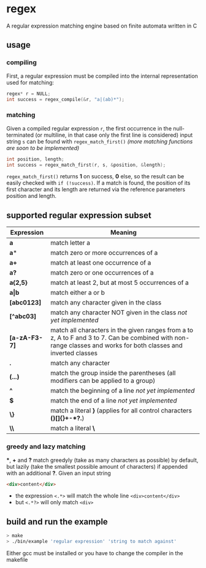 # regex
A regular expression matching engine based on finite automata written in C

## usage

### compiling
First, a regular expression must be compiled into the internal representation used for matching:
```C
regex* r = NULL;
int success = regex_compile(&r, "a|(ab)*");
```

### matching
Given a compiled regular expression `r`, the first occurrence in the null-terminated (or multiline, in that case only the first line is considered) input string `s` can be found with `regex_match_first()` *(more matching functions are soon to be implemented)*
```C
int position, length;
int success = regex_match_first(r, s, &position, &length);
```
`regex_match_first()` returns **1** on success, **0** else, so the result can be easily checked with `if (!success)`. If a match is found, the position of its first character and its length are returned via the reference parameters position and length.


## supported regular expression subset

Expression | Meaning
---------- | -------
**a** | match letter a
**a*** | match zero or more occurrences of a
**a+** | match at least one occurrence of a
**a?** | match zero or one occurrences of a
**a{2,5}** | match at least 2, but at most 5 occurrences of a
**a\|b** | match either a or b
**[abc0123]** | match any character given in the class
**[^abc03]** | match any character NOT given in the class *not yet implemented*
**[a-zA-F3-7]** | match all characters in the given ranges from a to z, A to F and 3 to 7. Can be combined with non-range classes and works for both classes and inverted classes
**.** | match any character
**(...)** | match the group inside the parentheses (all modifiers can be applied to a group)
**^** | match the beginning of a line *not yet implemented*
**$** | match the end of a line *not yet implemented*
**\\}** | match a literal **}** (applies for all control characters **()[]{}+-*?.**)
**\\\\** | match a literal **\\**

### greedy and lazy matching
**\***, **+** and **?** match greedyly (take as many characters as possible) by default, but lazily (take the smallest possible amount of characters) if appended with an additional **?**. Given an input string

```html
<div>content</div>
```
* the expression ` <.*> ` will match the whole line `<div>content</div>`
* but ` <.*?> ` will only match `<div>`

## build and run the example
```bash
> make
> ./bin/example 'regular expression' 'string to match against'
```
Either gcc must be installed or you have to change the compiler in the makefile